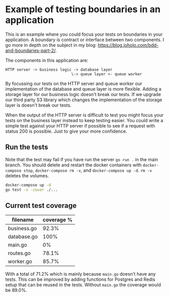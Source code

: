 # Example of testing boundaries in an application

This is an example where you could focus your tests on boundaries in your application. A boundary is contract or interface between two components. I go more in depth on the subject in my blog: https://blog.joholo.com/bdd-and-boundaries-part-2/.

The components in this application are:

```
HTTP server -> business logic -> database layer
                             \-> queue layer <- queue worker
```

By focussing our tests on the HTTP server and queue worker our implementation of the database and queue layer is more
flexible. Adding a storage layer for our business logic doesn't break our tests. If we upgrade our third party S3
library which changes the implementation of the storage layer is doesn't break our tests.

When the output of the HTTP server is difficult to test you might focus your tests on the business layer instead to keep
testing easier. You could write a simple test against your HTTP server if possible to see if a request with status 200
is possible. Just to give your more confidence.

## Run the tests

Note that the test may fail if you have run the server `go run .` in the main branch. You should delete and restart the
docker containers with `docker-compose stop`, `docker-compose rm -v`, and `docker-compose up -d`. `rm -v` deletes the
volumes.

```bash
docker-compose up -d
go test -v -cover ./...
```

## Current test coverage

| filename | coverage % |
|---|---|
| business.go | 92.3% |
| database.go | 100% |
| main.go | 0% |
| routes.go | 78.1% |
| worker.go | 85.7% |

With a total of 71.2% which is mainly because `main.go` doesn't have any tests. This can be improved by adding functions
for Postgres and Redis setup that can be reused in the tests. Without `main.go` the coverage would be 89.0%.

